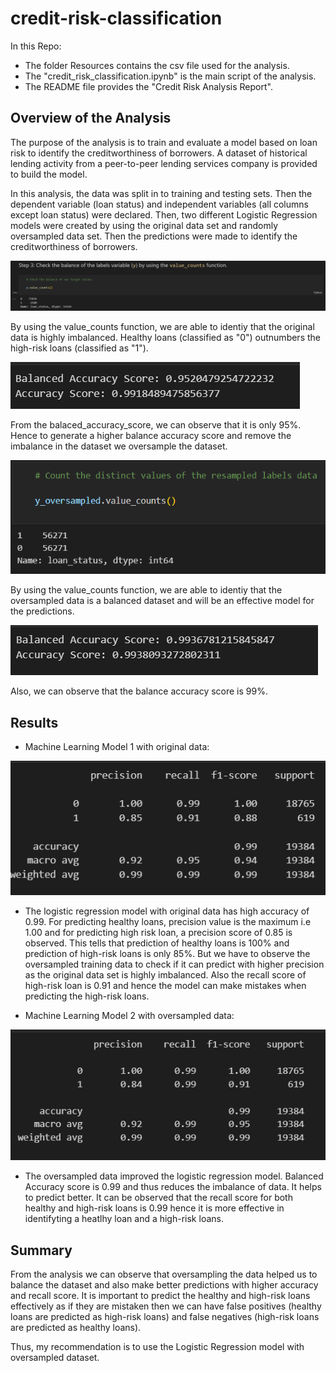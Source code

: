 # credit-risk-classification

In this Repo: 

* The folder Resources contains the csv file used for the analysis. 
* The "credit_risk_classification.ipynb" is the main script of the analysis.
* The README file provides the  "Credit Risk Analysis Report".

## Overview of the Analysis

The purpose of the analysis is to train and evaluate a model based on loan risk to identify the creditworthiness of borrowers. A dataset of historical lending activity from a peer-to-peer lending services company is provided to build the model.

In this analysis, the data was split in to training and testing sets. Then the dependent variable (loan status) and independent variables (all columns except loan status) were declared. Then, two different Logistic Regression models were created by using the original data set and randomly oversampled data set. Then the predictions were made to identify the creditworthiness of borrowers.

![My_Image](Images/value_counts.png)

By using the value_counts function, we are able to identiy that the original data is highly imbalanced. Healthy loans (classified as "0") outnumbers the high-risk loans (classified as "1").

![My_Image](Images/accuracyscore_original.png)

From the balaced_accuracy_score, we can observe that it is only 95%. Hence to generate a higher balance accuracy score and remove the imbalance in the dataset we oversample the dataset.

![My_Image](Images/value_counts_oversampled.png)

By using the value_counts function, we are able to identiy that the oversampled data is a balanced dataset and will be an effective model for the predictions. 

![My_Image](Images/accuracyscore_oversampled.png)

Also, we can observe that the balance accuracy score is 99%.

## Results

* Machine Learning Model 1 with original data:

![My_Image](Images/classificationrpt_original.png)

  * The logistic regression model with original data has high accuracy of 0.99. For predicting healthy loans, precision value is the maximum i.e 1.00 and for predicting high risk loan,  a precision score of 0.85 is observed. This tells that prediction of healthy loans is 100% and prediction of high-risk loans is only 85%. But we have to observe the oversampled training data to check if it can predict with higher precision as the original data set is highly imbalanced. Also the recall score of high-risk loan is 0.91 and hence the model can make mistakes when predicting the high-risk loans.

* Machine Learning Model 2 with oversampled data:

![My_Image](Images/classificationrpt_oversampled.png)

  * The oversampled data improved the logistic regression model. Balanced Accuracy score is 0.99 and thus reduces the imbalance of data. It helps to predict better. It can be observed that the recall score for both healthy and high-risk loans is 0.99 hence it is more effective in identifyting a heatlhy loan and a high-risk loans.

## Summary

From the analysis we can observe that oversampling the data helped us to balance the dataset and also make better predictions with higher accuracy and recall score. It is important to predict the healthy and high-risk loans effectively as if they are mistaken then we can have false positives (healthy loans are predicted as high-risk loans) and false negatives (high-risk loans are predicted as healthy loans). 

Thus, my recommendation is to use the Logistic Regression model with oversampled dataset.